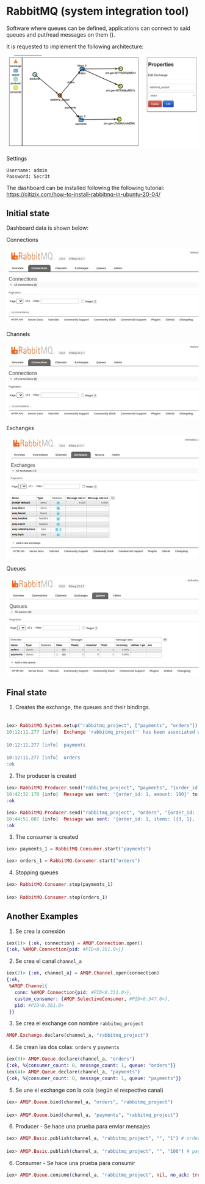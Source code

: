 # RabbitMQ (system integration tool)

Software where queues can be defined, applications can connect to said queues and put/read messages on them ().


It is requested to implement the following architecture:

![Architecture](https://github.com/erickbarcenas/becarios_bunsan_2022_b1/blob/main/lib/rabbitmq/case_study/imgs/ecommerce.png)

Settings

```
Username: admin
Password: Secr3t
```
The dashboard can be installed following the following tutorial:
https://citizix.com/how-to-install-rabbitmq-in-ubuntu-20-04/


## Initial state
Dashboard data is shown below:

Connections

![Dashboard](https://github.com/erickbarcenas/becarios_bunsan_2022_b1/blob/main/lib/rabbitmq/case_study/imgs/initial_state/connections.jpeg)

Channels

![Dashboard](https://github.com/erickbarcenas/becarios_bunsan_2022_b1/blob/main/lib/rabbitmq/case_study/imgs/initial_state/connections.jpeg)

Exchanges

![Dashboard](https://github.com/erickbarcenas/becarios_bunsan_2022_b1/blob/main/lib/rabbitmq/case_study/imgs/initial_state/exchanges.jpeg)

Queues

![Dashboard](https://github.com/erickbarcenas/becarios_bunsan_2022_b1/blob/main/lib/rabbitmq/case_study/imgs/initial_state/queues.jpeg)


## Final state

1.  Creates the exchange, the queues and their bindings.

```elixir

iex> RabbitMQ.System.setup("rabbitmq_project", ["payments", "orders"])
10:12:11.277 [info]  Exchange 'rabbitmq_project'' has been associated with the following queues:
 
10:12:11.277 [info]  payments

10:12:11.277 [info]  orders
:ok
```

2. The producer is created

```elixir
iex> RabbitMQ.Producer.send("rabbitmq_project", "payments", "{order_id: 1, amount: 100}", 5)
10:42:32.178 [info]  Message was sent: '{order_id: 1, amount: 100}' to routing: payments
:ok
```

```elixir
iex> RabbitMQ.Producer.send("rabbitmq_project", "orders", "{order_id: 1, items: [{3, 1}, {2, 2}]}", 5)
10:44:51.087 [info]  Message was sent: '{order_id: 1, items: [{3, 1}, {2, 2}]}' to routing: orders
:ok
```


3. The consumer is created

```elixir
iex> payments_1 = RabbitMQ.Consumer.start("payments")

```

```elixir
iex> orders_1 = RabbitMQ.Consumer.start("orders")

```

4. Stopping queues

```elixir
iex> RabbitMQ.Consumer.stop(payments_1)

iex> RabbitMQ.Consumer.stop(orders_1)
```

## Another Examples
1. Se crea la conexión
```elixir
iex(1)> {:ok, connection} = AMQP.Connection.open()
{:ok, %AMQP.Connection{pid: #PID<0.351.0>}}
```

2. Se crea el canal `channel_a`
```elixir
iex(2)> {:ok, channel_a} = AMQP.Channel.open(connection)
{:ok,
 %AMQP.Channel{
   conn: %AMQP.Connection{pid: #PID<0.351.0>},
   custom_consumer: {AMQP.SelectiveConsumer, #PID<0.347.0>},
   pid: #PID<0.361.0>
 }}
```

3. Se crea el exchange con nombre `rabbitmq_project`
```elixir
AMQP.Exchange.declare(channel_a, "rabbitmq_project")
```

4. Se crean las dos colas: `orders` y `payments`
```elixir
iex(3)> AMQP.Queue.declare(channel_a, "orders")
{:ok, %{consumer_count: 0, message_count: 1, queue: "orders"}}
iex(4)> AMQP.Queue.declare(channel_a, "payments")
{:ok, %{consumer_count: 0, message_count: 1, queue: "payments"}}
```


5. Se une el exchange con la cola (según el respectivo canal)
```elixir
iex> AMQP.Queue.bind(channel_a, "orders", "rabbitmq_project")

iex> AMQP.Queue.bind(channel_a, "payments", "rabbitmq_project")
```


6. Producer - Se hace una prueba para enviar mensajes 
```elixir
iex> AMQP.Basic.publish(channel_a, "rabbitmq_project", "", "1") # orders

iex> AMQP.Basic.publish(channel_a, "rabbitmq_project", "", "100") # payments
```

6. Consumer - Se hace una prueba para consumir
```elixir
iex> AMQP.Queue.consume(channel_a, "rabbitmq_project", nil, no_ack: true)

```

